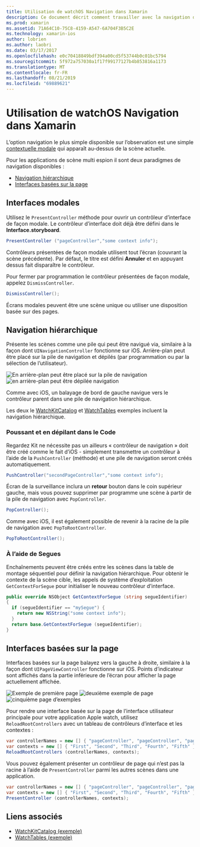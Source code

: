 ```yaml
---
title: Utilisation de watchOS Navigation dans Xamarin
description: Ce document décrit comment travailler avec la navigation dans une application watchOS. Il aborde les interfaces modales, la navigation hiérarchique et interfaces basées sur la page.
ms.prod: xamarin
ms.assetid: 71A64C10-75C8-4159-A547-6A704F3B5C2E
ms.technology: xamarin-ios
author: lobrien
ms.author: laobri
ms.date: 03/17/2017
ms.openlocfilehash: e0c70418849bdf394a00cd5f53744b0c01bc5794
ms.sourcegitcommit: 5f972a757030a1f17f99177127b4b853816a1173
ms.translationtype: MT
ms.contentlocale: fr-FR
ms.lasthandoff: 08/21/2019
ms.locfileid: "69889621"
---
```

# <a name="working-with-watchos-navigation-in-xamarin"></a>Utilisation de watchOS Navigation dans Xamarin

L’option navigation le plus simple disponible sur l’observation est une simple [contextuelle modale](#modal) qui apparaît au-dessus de la scène actuelle.

Pour les applications de scène multi espion il sont deux paradigmes de navigation disponibles :

- [Navigation hiérarchique](#Hierarchical_Navigation)
- [Interfaces basées sur la page](#Page-Based_Interfaces)

<a name="modal"/>

## <a name="modal-interfaces"></a>Interfaces modales

Utilisez le `PresentController` méthode pour ouvrir un contrôleur d’interface de façon modale. Le contrôleur d’interface doit déjà être défini dans le **Interface.storyboard**.

```csharp
PresentController ("pageController","some context info");
```

Contrôleurs présentées de façon modale utilisent tout l’écran (couvrant la scène précédente). Par défaut, le titre est défini **Annuler** et en appuyant dessus fait disparaître le contrôleur.

Pour fermer par programmation le contrôleur présentées de façon modale, appelez `DismissController`.

```csharp
DismissController();
```

Écrans modales peuvent être une scène unique ou utiliser une disposition basée sur des pages.

<a name="Hierarchical_Navigation"/>

## <a name="hierarchical-navigation"></a>Navigation hiérarchique

Présente les scènes comme une pile qui peut être navigué via, similaire à la façon dont `UINavigationController` fonctionne sur iOS. Arrière-plan peut être placé sur la pile de navigation et dépilés (par programmation ou par la sélection de l’utilisateur).

![](navigation-images/hierarchy-1.png "En arrière-plan peut être placé sur la pile de navigation") ![](navigation-images/hierarchy-2.png "en arrière-plan peut être dépilée navigation")

Comme avec iOS, un balayage de bord de gauche navigue vers le contrôleur parent dans une pile de navigation hiérarchique.

Les deux le [WatchKitCatalog](https://docs.microsoft.com/samples/xamarin/ios-samples/watchos-watchkitcatalog) et [WatchTables](https://docs.microsoft.com/samples/xamarin/ios-samples/watchos-watchtables) exemples incluent la navigation hiérarchique.

### <a name="pushing-and-popping-in-code"></a>Poussant et en dépilant dans le Code

Regardez Kit ne nécessite pas un ailleurs « contrôleur de navigation » doit être créé comme le fait d’iOS - simplement transmettre un contrôleur à l’aide de la `PushController` (méthode) et une pile de navigation seront créés automatiquement.

```csharp
PushController("secondPageController","some context info");
```

Écran de la surveillance inclura un **retour** bouton dans le coin supérieur gauche, mais vous pouvez supprimer par programme une scène à partir de la pile de navigation avec `PopController`.

```csharp
PopController();
```

Comme avec iOS, il est également possible de revenir à la racine de la pile de navigation avec `PopToRootController`.

```csharp
PopToRootController();
```

### <a name="using-segues"></a>À l’aide de Segues

Enchaînements peuvent être créés entre les scènes dans la table de montage séquentiel pour définir la navigation hiérarchique. Pour obtenir le contexte de la scène cible, les appels de système d’exploitation `GetContextForSegue` pour initialiser le nouveau contrôleur d’interface.

```csharp
public override NSObject GetContextForSegue (string segueIdentifier)
{
  if (segueIdentifier == "mySegue") {
    return new NSString("some context info");
  }
  return base.GetContextForSegue (segueIdentifier);
}
```

<a name="Page-Based_Interfaces"/>

## <a name="page-based-interfaces"></a>Interfaces basées sur la page

Interfaces basées sur la page balayez vers la gauche à droite, similaire à la façon dont `UIPageViewController` fonctionne sur iOS. Points d’indicateur sont affichés dans la partie inférieure de l’écran pour afficher la page actuellement affichée.

![](navigation-images/paged-1.png "Exemple de première page") ![](navigation-images/paged-2.png "deuxième exemple de page") ![](navigation-images/paged-5.png "cinquième page d’exemples")


Pour rendre une interface basée sur la page de l’interface utilisateur principale pour votre application Apple watch, utilisez `ReloadRootControllers` avec un tableau de contrôleurs d’interface et les contextes :

```csharp
var controllerNames = new [] { "pageController", "pageController", "pageController", "pageController", "pageController" };
var contexts = new [] { "First", "Second", "Third", "Fourth", "Fifth" };
ReloadRootControllers (controllerNames, contexts);
```

Vous pouvez également présenter un contrôleur de page qui n’est pas la racine à l’aide de `PresentController` parmi les autres scènes dans une application.

```csharp
var controllerNames = new [] { "pageController", "pageController", "pageController", "pageController", "pageController" };
var contexts = new [] { "First", "Second", "Third", "Fourth", "Fifth" };
PresentController (controllerNames, contexts);
```



## <a name="related-links"></a>Liens associés

- [WatchKitCatalog (exemple)](https://docs.microsoft.com/samples/xamarin/ios-samples/watchos-watchkitcatalog)
- [WatchTables (exemple)](https://developer.xamarin.com//samples/monotouch/watchOS/WatchTables/)
